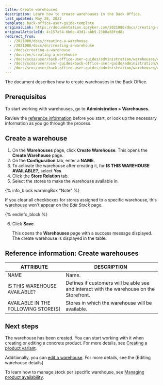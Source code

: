 ```yaml
---
title: Create warehouses
description: Learn how to create warehouses in the Back Office.
last_updated: May 28, 2022
template: back-office-user-guide-template
originalLink: https://documentation.spryker.com/2021080/docs/creating-a-warehouse
originalArticleId: 4c157a54-6b6e-43d1-abb9-23b8a88fed8c
redirect_from:
  - /2021080/docs/creating-a-warehouse
  - /2021080/docs/en/creating-a-warehouse
  - /docs/creating-a-warehouse
  - /docs/en/creating-a-warehouse
  - /docs/scos/user/back-office-user-guides/administration/warehouses/creating-warehouses.html
  - /docs/scos/user/user-guides/back-office-user-guide/administration/warehouses/creating-warehouses.html
  - /docs/scos/user/back-office-user-guides/administration/warehouses/creating-warehouses.html
---
```


The document describes how to create warehouses in the Back Office.

## Prerequisites

To start working with warehouses, go to **Administration&nbsp;<span aria-label="and then">></span> Warehouses**.

Review the [reference information](#reference-information-create-warehouses) before you start, or look up the necessary information as you go through the process.

## Create a warehouse

1. On the **Warehouses** page, click **Create Warehouse**.
    This opens the **Create Warehouse** page.
2. On the **Configuration** tab, enter a **NAME**.
3. To activate the warehouse after creating it, for **IS THIS WAREHOUSE AVAILABLE?**, select **Yes**.
4. Click the **Store Relation** tab.
5. Select the stores to make the warehouse available in.

{% info_block warningBox "Note" %}

If you clear all checkboxes for stores assigned to a specific warehouse, this warehouse won't appear on the *Edit Stock* page.

{% endinfo_block %}

6. Click **Save**.

    This opens the **Warehouses** page with a success message displayed. The create warehouse is displayed in the table.

## Reference information: Create warehouses

| ATTRIBUTE | DESCRIPTION |
| --- | --- |
| NAME | Name. |
| IS THIS WAREHOUSE AVAILABLE? | Defines if customers will be able see and interact with the warehouse on the Storefront. |
| AVAILABLE IN THE FOLLOWING STORE(S) | Stores in which the warehouse will be available. |

## Next steps

The warehouse has been created. You can start working with it when creating or editing a concrete product. For more details, see [Creating a product variant](/docs/scos/user/back-office-user-guides/catalog/products/manage-concrete-products/creating-product-variants.html).

Additionally, you can [edit a warehouse](/docs/scos/user/back-office-user-guides/administration/warehouses/edit-warehouses.html). For more details, see the [Editing warehouse details]

To learn how to manage stock per specific warehouse, see [Managing product availability](/docs/scos/user/back-office-user-guides/catalog/availability/managing-products-availability.html).
